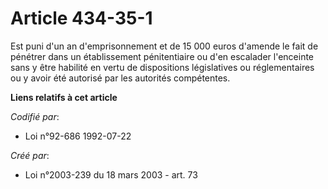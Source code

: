 # Article 434-35-1

Est puni d'un an d'emprisonnement et de 15 000 euros d'amende le fait de pénétrer dans un établissement pénitentiaire ou d'en
escalader l'enceinte sans y être habilité en vertu de dispositions législatives ou réglementaires ou y avoir été autorisé par
les autorités compétentes.

**Liens relatifs à cet article**

_Codifié par_:

  - Loi n°92-686 1992-07-22

_Créé par_:

  - Loi n°2003-239 du 18 mars 2003 - art. 73
